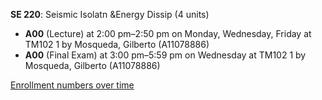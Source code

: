 **SE 220**: Seismic Isolatn &Energy Dissip (4 units)

- **A00** (Lecture) at 2:00 pm–2:50 pm on Monday, Wednesday, Friday at TM102 1 by Mosqueda, Gilberto (A11078886)
- **A00** (Final Exam) at 3:00 pm–5:59 pm on Wednesday at TM102 1 by Mosqueda, Gilberto (A11078886)

[Enrollment numbers over time](./SE220.tsv)
